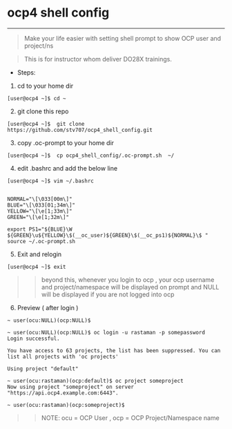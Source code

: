 # ocp4 shell config
***
> Make your life easier with setting shell prompt to show OCP user and project/ns 

> This is for instructor whom deliver DO28X trainings. 

* Steps:

1. cd to your home dir 
```
[user@ocp4 ~]$ cd ~
``` 

2. git clone this repo
```
[user@ocp4 ~]$  git clone https://github.com/stv707/ocp4_shell_config.git
```

3. copy .oc-prompt to your home dir 
```
[user@ocp4 ~]$  cp ocp4_shell_config/.oc-prompt.sh  ~/
```

4. edit .bashrc and add the below line 
```
[user@ocp4 ~]$ vim ~/.bashrc


NORMAL="\[\033[00m\]"
BLUE="\[\033[01;34m\]"
YELLOW="\[\e[1;33m\]"
GREEN="\[\e[1;32m\]"

export PS1="${BLUE}\W ${GREEN}\u${YELLOW}\$(__oc_user)${GREEN}\$(__oc_ps1)${NORMAL}\$ "
source ~/.oc-prompt.sh
```
5. Exit and relogin
```
[user@ocp4 ~]$ exit 
```
>> beyond this, whenever you login to ocp , your ocp username and project/namespace will be displayed on prompt and NULL will be displayed if you are not logged into ocp 

6. Preview ( after login )
```
~ user(ocu:NULL)(ocp:NULL)$ 

~ user(ocu:NULL)(ocp:NULL)$ oc login -u rastaman -p somepassword 
Login successful.

You have access to 63 projects, the list has been suppressed. You can list all projects with 'oc projects'

Using project "default"

~ user(ocu:rastaman)(ocp:default)$ oc project someproject
Now using project "someproject" on server "https://api.ocp4.example.com:6443".

~ user(ocu:rastaman)(ocp:someproject)$
```
>>NOTE: ocu = OCP User , ocp = OCP Project/Namespace name



